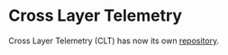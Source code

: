 # Cross Layer Telemetry

Cross Layer Telemetry (CLT) has now its own [repository](https://github.com/IurmanJ/cross-layer-telemetry).
